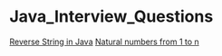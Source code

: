 # Java_Interview_Questions
[Reverse String in Java](https://github.com/vivekk-p/repo_Java_Interview_Questions/blob/main/Reverse%20String%20in%20Java)
[Natural numbers from 1 to n](https://github.com/vivekk-p/repo_Java_Interview_Questions/blob/main/Natural%20numbers%20from%201%20to%20n)
